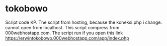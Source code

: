 # tokobowo
Script code KP.
The script from hosting, because the koneksi.php i change.
cannot open from localhost.
This script compress from 000webhostapp.com.
The script run if you open this link https://erwintokobowo.000webhostapp.com/app/index.php
